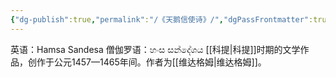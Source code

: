 ```yaml
---
{"dg-publish":true,"permalink":"/《天鹅信使诗》/","dgPassFrontmatter":true}
---
```


英语：Hamsa Sandesa
僧伽罗语：හංස සන්දේශය
[[科提\|科提]]时期的文学作品，创作于公元1457—1465年间。作者为[[维达格姆\|维达格姆]]。

